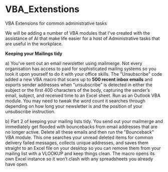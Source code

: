 # VBA_Extenstions
VBA Extensions for common administrative tasks

We will be adding a number of VBA modules that I've created with the assistance of AI that make life easier for a host of Administrative tasks that are useful in the workplace.

**Keeping your Mailings tidy**

a) You've sent out an email newsletter using mailmerge.  Not every organisation has access to paid for sophisticated mailing systems so you took it upon yourself to do it with your office skills. The "Unsubscribe" code added a new VBA macro that scans up to **500 recent inbox emails** and exports sender addresses when “unsubscribe” is detected in either the subject or the first 400 characters of the body, capturing the sender’s email, subject, and received time to an Excel sheet. Run as an Outlook VBA module. You may need to tweak the word count it searches through depending on how long your newsletter is and the position of your unsubscribe instruction. 

b) Part 2 of keeping your mailing lists tidy. You send out your mailmerge and immediately get flooded with bouncebacks from email addresses that are no longer active. Delete all these emails and then run the "Bounceback" VBA module. This one searches your unread deleted items for common delivery failed messages, collects unique addresses, and saves them straight to an Excel file on your desktop so you can remove them from your mailing list with a VLOOKUP and keep things clean. The macro opens its own Excel instance so it won’t clash with any spreadsheets you already have open.
